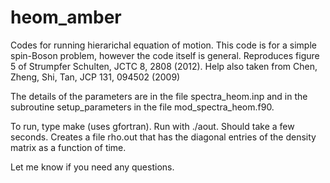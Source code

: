 # heom_amber
Codes for running hierarichal equation of motion. This code is for a simple spin-Boson problem, however the code itself is general.
Reproduces figure 5 of Strumpfer Schulten, JCTC 8, 2808 (2012). 
Help also taken from  Chen, Zheng, Shi, Tan, JCP 131, 094502 (2009)

The details of the parameters are in the file spectra_heom.inp and in the subroutine setup_parameters in the file mod_spectra_heom.f90.

To run, type make (uses gfortran). Run with ./aout. Should take a few seconds. Creates a file rho.out that has the diagonal entries of the density matrix as a function of time.

Let me know if you need any questions.
